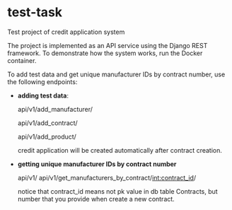 # test-task
Test project of credit application system

The project is implemented as an API service using the Django REST framework. To demonstrate how the system works, run the Docker container. 

To add test data and get unique manufacturer IDs by contract number, use the following endpoints:

* **adding test data**:
 
  api/v1/add_manufacturer/
  
  api/v1/add_contract/
  
  api/v1/add_product/
  
  credit application will be created automatically after contract creation.

* **getting unique manufacturer IDs by contract number**
  
   api/v1/ api/v1/get_manufacturers_by_contract/<int:contract_id>/
  
  notice that contract_id means not pk value in db table Contracts, but number that you provide when create a new contract. 
